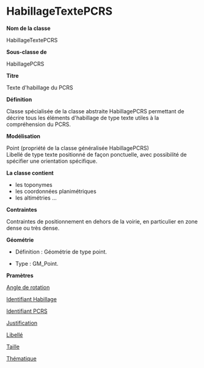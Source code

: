 # HabillageTextePCRS #



**Nom de la classe**

HabillageTextePCRS

**Sous-classe de**

HabillagePCRS

**Titre**

Texte d'habillage du PCRS

**Définition**

Classe spécialisée de la classe abstraite HabillagePCRS permettant de décrire tous les éléments d'habillage de type texte utiles à la compréhension du PCRS.

**Modélisation**

Point (propriété de la classe généralisée HabillagePCRS) <br>Libellé de type texte positionné de façon ponctuelle, avec possibilité de spécifier une orientation spécifique.

**La classe contient**

- les toponymes
- les coordonnées planimétriques
- les altimétries ...

**Contraintes**

Contraintes de positionnement en dehors de la voirie, en particulier en zone dense ou très dense.

**Géométrie**

- Définition : Géométrie de type point.

- Type : GM_Point.

**Pramètres**

[Angle de rotation](http://doc-pcrs.readthedocs.io/fr/latest/Projet_FME/PCRS_Parametres.html#angle-de-rotation)

[Identifiant Habillage](http://doc-pcrs.readthedocs.io/fr/latest/Projet_FME/PCRS_Parametres.html#identifiant-habillage)

[Identifiant PCRS](http://doc-pcrs.readthedocs.io/fr/latest/Projet_FME/PCRS_Parametres.html#identifiant-pcrs)

[Justification](http://doc-pcrs.readthedocs.io/fr/latest/Projet_FME/PCRS_Parametres.html#justification)

[Libellé](http://doc-pcrs.readthedocs.io/fr/latest/Projet_FME/PCRS_Parametres.html#libelle)

[Taille](http://doc-pcrs.readthedocs.io/fr/latest/Projet_FME/PCRS_Parametres.html#taille)

[Thématique](http://doc-pcrs.readthedocs.io/fr/latest/Projet_FME/PCRS_Parametres.html#thematique)
